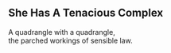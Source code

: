 She Has A Tenacious Complex
---------------------------
A quadrangle with a quadrangle,  
the parched workings of sensible law.  
